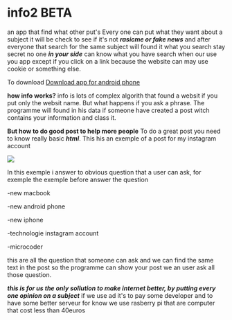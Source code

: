 # info2 BETA
an app that find what other put's
 Every one can put what they want about a subject it will be check to see if it's not ***rasicme or fake news*** and after everyone that search for the same subject will found it
 what you search stay secret no one ***in your side*** can know what you have search when our use you app except if you click on a link
 because the website can may use cookie or something else.
 
 To download
 <a href="https://github.com/Neo0698/info2/raw/master/app-release.apk">Download app for android phone</a>


**how info works?**
info is lots of complex algorith that found a websit if you put only the websit name. But what happens if you ask a phrase. The programme will found in his data if someone have created a post witch contains your information and class it.

**But how to do good post to help more people**
To do a great post you need to know really basic ***html***. This his an exemple of a post for my instagram account

<image src="https://github.com/Neo0698/info2/blob/master/html.PNG">


In this exemple i answer to obvious question that a user can ask, for exemple the exemple before answer the question
  <p>-new macbook</p>
  <p>-new android phone</p>
  <p>-new iphone</p>
  <p>-technologie instagram account</p>
  <p>-microcoder</p>
this are all the question that someone can ask and we can find the same text in the post so the programme can show your post we an user ask all those question.

***this is for us the only sollution to make internet better, by putting every one opinion on a subject***
if we use ad it's to pay some developer and to have some better serveur for know we use rasberry pi that are computer that cost less than 40euros
